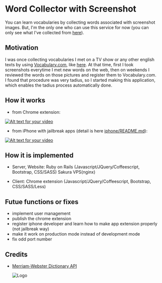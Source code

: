 # Word Collector with Screenshot

You can learn vocabularies by collecting words associated with screenshot images.
But, I'm the only one who can use this service for now
(you can only see what I've collected from [here](http://often-test-app.xyz)).

## Motivation

I was once collecting vocabularies I met on a TV show or any other english texts by using [Vocabulary.com](http://www.vocabulary.com/), like [here](http://www.vocabulary.com/profiles/B099P5N1XM0XCR).
At that time, first I took screenshots everytime I met new words on the web,
then on weekends I reviewed the words on those pictures and register them to Vocabulary.com.
I found that procedure was very tadius, so I started making this application,
which enables the tadius process automatically done.

## How it works

- from Chrome extension:
 
[![Alt text for your video](http://img.youtube.com/vi/PLecGYa4Sgs/0.jpg)](https://youtu.be/PLecGYa4Sgs)

- from iPhone with jailbreak apps (detail is here [iphone/README.md](iphone/README.md)):
 
[![Alt text for your video](http://img.youtube.com/vi/q_Zq0xQIDTA/0.jpg)](https://youtu.be/q_Zq0xQIDTA)

## How it is implemented

- Server, Website:
  Ruby on Rails (Javascript/JQuery/Coffeescript, Bootstrap, CSS/SASS)
  Sakura VPS(nginx)

- Client:
  Chrome extension (Javascript/JQuery/Coffeescript, Bootstrap, CSS/SASS/Less)
  
  

## Futue functions or fixes

- implement user management
- publish the chrome extension
- register iphone developer and learn how to make app extension properly (not jailbreak way)
- make it work on production mode instead of development mode
- fix odd port number

## Credits

- [Merriam-Webster Dictionary API](http://dictionaryapi.com/)
 
  ![Logo](http://dictionaryapi.com/images/info/branding-guidelines/mw-logo-light-background-50x50.png)
